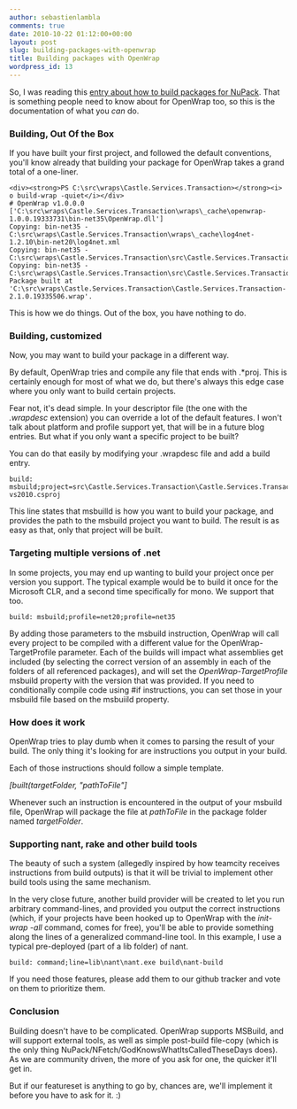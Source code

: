 ```yaml
---
author: sebastienlambla
comments: true
date: 2010-10-22 01:12:00+00:00
layout: post
slug: building-packages-with-openwrap
title: Building packages with OpenWrap
wordpress_id: 13
---
```


So, I was reading this [entry about how to build packages for NuPack](http://markkemper1.blogspot.com/2010/10/creating-nupack-package-using-build.html). That is something people need to know about for OpenWrap too, so this is the documentation of what you *can* do.




### Building, Out Of the Box




If you have built your first project, and followed the default conventions, you'll know already that building your package for OpenWrap takes a grand total of a one-liner.



    
    <div><strong>PS C:\src\wraps\Castle.Services.Transaction></strong><i> o build-wrap -quiet</i></div>
    # OpenWrap v1.0.0.0 ['C:\src\wraps\Castle.Services.Transaction\wraps\_cache\openwrap-1.0.0.19333731\bin-net35\OpenWrap.dll']
    Copying: bin-net35 - C:\src\wraps\Castle.Services.Transaction\wraps\_cache\log4net-1.2.10\bin-net20\log4net.xml
    Copying: bin-net35 - C:\src\wraps\Castle.Services.Transaction\src\Castle.Services.Transaction\obj\Debug\Castle.Services.Transaction.dll
    Copying: bin-net35 - C:\src\wraps\Castle.Services.Transaction\src\Castle.Services.Transaction\bin\Debug\Castle.Services.Transaction.XML
    Package built at 'C:\src\wraps\Castle.Services.Transaction\Castle.Services.Transaction-2.1.0.19335506.wrap'.




This is how we do things. Out of the box, you have nothing to do.




### Building, customized




Now, you may want to build your package in a different way.




By default, OpenWrap tries and compile any file that ends with .*proj. This is certainly enough for most of what we do, but there's always this edge case where you only want to build certain projects.




Fear not, it's dead simple. In your descriptor file (the one with the _.wrapdesc_ extension) you can override a lot of the default features. I won't talk about platform and profile support yet, that will be in a future blog entries. But what if you only want a specific project to be built?




You can do that easily by modifying your .wrapdesc file and add a build entry.



    
    build: msbuild;project=src\Castle.Services.Transaction\Castle.Services.Transaction-vs2010.csproj




This line states that msbuilld is how you want to build your package, and provides the path to the msbuild project you want to build. The result is as easy as that, only that project will be built.




### Targeting multiple versions of .net




In some projects, you may end up wanting to build your project once per version you support. The typical example would be to build it once for the Microsoft CLR, and a second time specifically for mono. We support that too.



    
    build: msbuild;profile=net20;profile=net35




By adding those parameters to the msbuild instruction, OpenWrap will call every project to be compiled with a different value for the OpenWrap-TargetProfile parameter. Each of the builds will impact what assemblies get included (by selecting the correct version of an assembly in each of the folders of all referenced packages), and will set the _OpenWrap-TargetProfile_ msbuild property with the version that was provided. If you need to conditionally compile code using #if instructions, you can set those in your msbuild file based on the msbuiild property.




### How does it work




OpenWrap tries to play dumb when it comes to parsing the result of your build. The only thing it's looking for are instructions you output in your build.




Each of those instructions should follow a simple template.




_[built(targetFolder, "pathToFile"]_




Whenever such an instruction is encountered in the output of your msbuild file, OpenWrap will package the file at _pathToFile_ in the package folder named _targetFolder_.




### Supporting nant, rake and other build tools




The beauty of such a system (allegedly inspired by how teamcity receives instructions from build outputs) is that it will be trivial to implement other build tools using the same mechanism.




In the very close future, another build provider will be created to let you run arbitrary command-lines, and provided you output the correct instructions (which, if your projects have been hooked up to OpenWrap with the _init-wrap -all_ command, comes for free), you'll be able to provide something along the lines of a generalized command-line tool. In this example, I use a typical pre-deployed (part of a lib folder) of nant.



    
    build: command;line=lib\nant\nant.exe build\nant-build




If you need those features, please add them to our github tracker and vote on them to prioritize them.




### Conclusion




Building doesn't have to be complicated. OpenWrap supports MSBuild, and will support external tools, as well as simple post-build file-copy (which is the only thing NuPack/NFetch/GodKnowsWhatItsCalledTheseDays does). As we are community driven, the more of you ask for one, the quicker it'll get in.




But if our featureset is anything to go by, chances are, we'll implement it before you have to ask for it. :)
